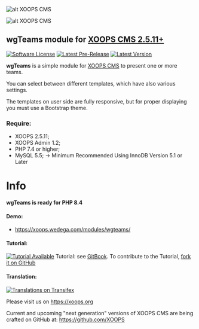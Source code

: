 ![alt XOOPS CMS](https://xoops.org/images/logoXoops4GithubRepository.png)

![alt XOOPS CMS](https://xoops.org/images/logoXoopsPhp8.png)

## wgTeams module for  [XOOPS CMS 2.5.11+](https://xoops.org)
[![Software License](https://img.shields.io/badge/license-GPL-brightgreen.svg?style=flat)](LICENSE)
[![Latest Pre-Release](https://img.shields.io/github/tag/ggoffy/wgteams.svg?style=flat)](https://github.com/ggoffy/wgteams/tags/)
[![Latest Version](https://img.shields.io/github/release/ggoffy/wgteams.svg?style=flat)](https://github.com/ggoffy/wgteams/releases/)

**wgTeams** is a simple module for [XOOPS CMS](https://xoops.org) to present one or more teams.

You can select between different templates, which have also various settings.
                                                                                                                       
The templates on user side are fully responsive, but for proper displaying you must use a Bootstrap theme.

### Require:
- XOOPS 2.5.11;
- XOOPS Admin 1.2;
- PHP 7.4 or higher;
- MySQL 5.5; -> Minimum Recommended Using InnoDB Version 5.1 or Later

# Info

**wgTeams is ready for PHP 8.4**

#### Demo: 
* https://xoops.wedega.com/modules/wgteams/

#### Tutorial: 
[![Tutorial Available](https://xoops.org/images/tutorial-available-blue.svg)](https://xoops.gitbook.io/wgteams-tutorial/) Tutorial: see [GitBook](https://xoops.gitbook.io/wgteams-tutorial/).
To contribute to the Tutorial, [fork it on GitHub](https://github.com/XoopsDocs/wgteams-tutorial)

#### Translation: 
[![Translations on Transifex](https://xoops.org/images/translations-transifex-blue.svg)](https://www.transifex.com/xoops)

Please visit us on https://xoops.org

Current and upcoming "next generation" versions of XOOPS CMS are being crafted on GitHub at: https://github.com/XOOPS

